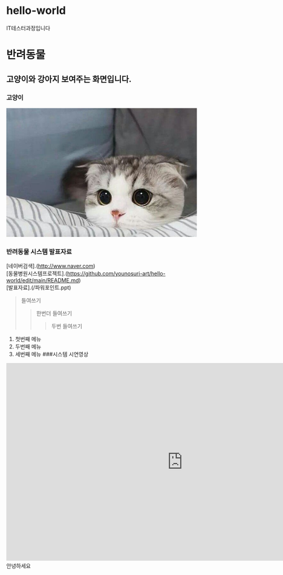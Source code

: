 # hello-world
IT테스터과정입니다
# 반려동물
## 고양이와 강아지 보여주는 화면입니다.
### 고양이
<img src="귀여운고양이사진_(1).jpg"/>

### 반려동물 시스템 발표자료
[네이버검색].(http://www.naver.com)<br>
[동물병원시스템프로젝트].(https://github.com/younosuri-art/hello-world/edit/main/README.md)<br>
[발표자료].(/파워포인트.ppt)<br>
>들여쓰기<br>
>>한번더 들여쓰기<br>
>>>두번 들여쓰기<br>
1. 첫번째 메뉴
2. 두번째 메뉴
3. 세번째 메뉴
###시스템 시연영상
<iframe width="931" height="522" src="https://www.youtube.com/embed/BLMOXIsGsxc" title="[PlayList]🍂가을 하늘 아래, 사랑은 리듬이 되고, 낙엽이 춤추는 길 위로 우리 마음이 달려간다." frameborder="0" allow="accelerometer; autoplay; clipboard-write; encrypted-media; gyroscope; picture-in-picture; web-share" referrerpolicy="strict-origin-when-cross-origin" allowfullscreen></iframe>
안녕하세요
